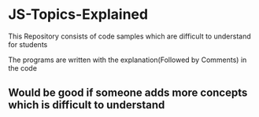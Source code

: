 # JS-Topics-Explained
This Repository consists of code samples which are difficult to understand for students

The programs are written with the explanation(Followed by Comments) in the code

## Would be good if someone adds more concepts which is difficult to understand
